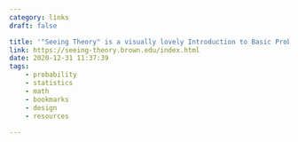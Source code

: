 ```yaml
---
category: links
draft: false

title: '"Seeing Theory" is a visually lovely Introduction to Basic Probability and Statistics.'
link: https://seeing-theory.brown.edu/index.html
date: 2020-12-31 11:37:39
tags:
    - probability
    - statistics
    - math
    - bookmarks
    - design
    - resources
    
---
```



